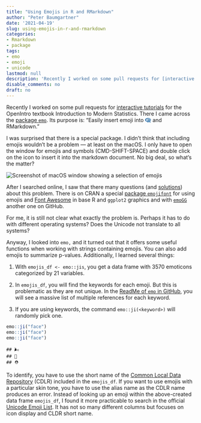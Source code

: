 ```yaml
---
title: "Using Emojis in R and RMarkdown"
author: "Peter Baumgartner"
date: '2021-04-19'
slug: using-emojis-in-r-and-rmarkdown
categories:
- Rmarkdown
- package
tags:
- emo
- emoji
- unicode
lastmod: null
description: 'Recently I worked on some pull requests for [interactive tutorials](https://github.com/OpenIntroStat/ims-tutorials) for the  OpenIntro textbook Introduction to Modern Statistics. There I came across the [package `emo`](https://github.com/hadley/emo). Its purpose is: "Easily insert emoji into R and RMarkdown". This post describes some learnings on how to use this package.'
disable_comments: no
draft: no
---
```


Recently I worked on some pull requests for [interactive tutorials](https://github.com/OpenIntroStat/ims-tutorials) for the OpenIntro textbook Introduction to Modern Statistics. There I came across the [package `emo`](https://github.com/hadley/emo). Its purpose is: “Easily insert emoji into <svg aria-hidden="true" role="img" viewBox="0 0 581 512" style="height:1em;width:1.13em;vertical-align:-0.125em;margin-left:auto;margin-right:auto;font-size:inherit;fill:steelblue;overflow:visible;position:relative;"><path d="M581 226.6C581 119.1 450.9 32 290.5 32S0 119.1 0 226.6C0 322.4 103.3 402 239.4 418.1V480h99.1v-61.5c24.3-2.7 47.6-7.4 69.4-13.9L448 480h112l-67.4-113.7c54.5-35.4 88.4-84.9 88.4-139.7zm-466.8 14.5c0-73.5 98.9-133 220.8-133s211.9 40.7 211.9 133c0 50.1-26.5 85-70.3 106.4-2.4-1.6-4.7-2.9-6.4-3.7-10.2-5.2-27.8-10.5-27.8-10.5s86.6-6.4 86.6-92.7-90.6-87.9-90.6-87.9h-199V361c-74.1-21.5-125.2-67.1-125.2-119.9zm225.1 38.3v-55.6c57.8 0 87.8-6.8 87.8 27.3 0 36.5-38.2 28.3-87.8 28.3zm-.9 72.5H365c10.8 0 18.9 11.7 24 19.2-16.1 1.9-33 2.8-50.6 2.9v-22.1z"/></svg> and RMarkdown.”

I was surprised that there is a special package. I didn’t think that including emojis wouldn’t be a problem — at least on the macOS. I only have to open the window for emojis and symbols (CMD-SHIFT-SPACE) and double click on the icon to insert it into the markdown document. No big deal, so what’s the matter?

![Screenshot of macOS window showing a selection of emojis](/post/2021/2021-04-19-using-emojis-in-r-and-rmarkdown.en_files/macOs-emojis-min.png)

After I searched online, I saw that there many questions (and [solutions](https://stackoverflow.com/questions/52378661/how-to-display-emojis-in-ggplot2-using-emo-package-in-r)) about this problem. There is on CRAN a special [package `emojifont`](https://cran.r-project.org/web/packages/emojifont/index.html) for using emojis and [Font Awesome](https://fontawesome.com/) in base R and `ggplot2` graphics and with [`emoGG`](https://github.com/dill/emoGG) another one on GitHub.

For me, it is still not clear what exactly the problem is. Perhaps it has to do with different operating systems? Does the Unicode not translate to all systems?

Anyway, I looked into `emo,` and it turned out that it offers some useful functions when working with strings containing emojis. You can also add emojis to summarize p-values. Additionally, I learned several things:

1.  With `emojis_df <- emo::jis`, you get a data frame with 3570 emoticons categorized by 21 variables.

2.  In `emojis_df`, you will find the keywords for each emoji. But this is problematic as they are not unique. In the [ReadMe of `emo` in GitHub](https://github.com/hadley/emo#keywords), you will see a massive list of multiple references for each keyword.

3.  If you are using keywords, the command `emo::ji(<keyword>)` will randomly pick one.

``` r
emo::ji("face")
emo::ji("face")
emo::ji("face")
```

    ## 🌬 
    ## 🤣 
    ## ⛑

To identify, you have to use the short name of the [Common Local Data Repository](http://cldr.unicode.org/) (CDLR) included in the `emojis_df`.
If you want to use emojis with a particular skin tone, you have to use the alias name as the CDLR name produces an error.
Instead of looking up an emoji within the above-created data frame `emojis_df`, I found it more practicable to search in the official [Unicode Emoji List](https://www.unicode.org/emoji/charts/emoji-list.html). It has not so many different columns but focuses on icon display and CLDR short name.

<span class="Z3988" title="url_ver=Z39.88-2004&amp;ctx_ver=Z39.88-2004&amp;rfr_id=info%3Asid%2Fzotero.org%3A2&amp;rft_val_fmt=info%3Aofi%2Ffmt%3Akev%3Amtx%3Adc&amp;rft.type=blogPost&amp;rft.title=Using%20Emojis%20in%20R%20and%20RMarkdown%20::%20Open%20Science%20Education&amp;rft.source=Using%20Emojis%20in%20R%20and%20RMarkdown&amp;rft.rights=CC%20BY-SA%204.0&amp;rft.description=Recently%20I%20worked%20on%20some%20pull%20requests%20for%20[interactive%20tutorials](https://github.com/OpenIntroStat/ims-tutorials)%20for%20the%20%20OpenIntro%20textbook%20Introduction%20to%20Modern%20Statistics.%20There%20I%20came%20across%20the%20[package%20%60emo%60](https://github.com/hadley/emo).%20Its%20purpose%20is:%20%22Easily%20insert%20emoji%20into%20R%20and%20RMarkdown%22.%20This%20post%20describes%20some%20learnings%20on%20how%20to%20use%20this%20package.&amp;rft.identifier=https%3A%2F%2Fnotes.peter-baumgartner.net%2F2021%2F04%2F19%2Fusing-emojis-in-r-and-rmarkdown&amp;rft.aufirst=Peter&amp;rft.aulast=Baumgartner&amp;rft.au=Peter%20Baumgartner&amp;rft.date=&amp;rft.language=en"></span>
